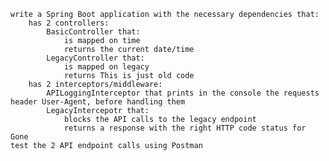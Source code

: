 
    write a Spring Boot application with the necessary dependencies that:
        has 2 controllers:
            BasicController that:
                is mapped on time
                returns the current date/time
            LegacyController that:
                is mapped on legacy
                returns This is just old code
        has 2 interceptors/middleware:
            APILoggingInterceptor that prints in the console the requests header User-Agent, before handling them
            LegacyIntercepotr that:
                blocks the API calls to the legacy endpoint
                returns a response with the right HTTP code status for Gone
    test the 2 API endpoint calls using Postman


